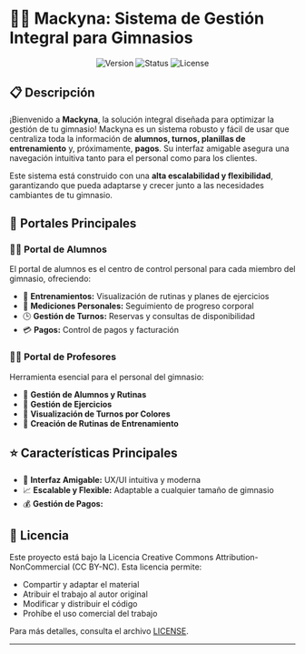 # 🏋️‍♂️ Mackyna: Sistema de Gestión Integral para Gimnasios

<div align="center">

![Version](https://img.shields.io/badge/version-1.0-blue)
![Status](https://img.shields.io/badge/status-in%20development-yellow)
![License](https://img.shields.io/badge/license-CC--BY--NC-green)

</div>

## 📋 Descripción

¡Bienvenido a **Mackyna**, la solución integral diseñada para optimizar la gestión de tu gimnasio! Mackyna es un sistema robusto y fácil de usar que centraliza toda la información de **alumnos, turnos, planillas de entrenamiento** y, próximamente, **pagos**. Su interfaz amigable asegura una navegación intuitiva tanto para el personal como para los clientes.

Este sistema está construido con una **alta escalabilidad y flexibilidad**, garantizando que pueda adaptarse y crecer junto a las necesidades cambiantes de tu gimnasio.

## 🚪 Portales Principales

### 🏃‍♂️ Portal de Alumnos

El portal de alumnos es el centro de control personal para cada miembro del gimnasio, ofreciendo:

* 💪 **Entrenamientos:** Visualización de rutinas y planes de ejercicios
* 📏 **Mediciones Personales:** Seguimiento de progreso corporal
* 🕒 **Gestión de Turnos:** Reservas y consultas de disponibilidad
* 💳 **Pagos:** Control de pagos y facturación

### 👨‍🏫 Portal de Profesores 

Herramienta esencial para el personal del gimnasio:

* 👥 **Gestión de Alumnos y Rutinas**
* 🎯 **Gestión de Ejercicios**
* 🎨 **Visualización de Turnos por Colores**
* 📝 **Creación de Rutinas de Entrenamiento**

## ⭐ Características Principales

* 🎨 **Interfaz Amigable:** UX/UI intuitiva y moderna
* 📈 **Escalable y Flexible:** Adaptable a cualquier tamaño de gimnasio
* 💰 **Gestión de Pagos:** 

## 📄 Licencia

Este proyecto está bajo la Licencia Creative Commons Attribution-NonCommercial (CC BY-NC). Esta licencia permite:
* Compartir y adaptar el material
* Atribuir el trabajo al autor original
* Modificar y distribuir el código
* Prohíbe el uso comercial del trabajo

Para más detalles, consulta el archivo [LICENSE](LICENSE).
<div align="center">

---

</div>
